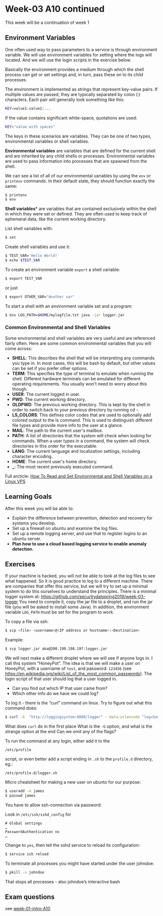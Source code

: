 # Week-03 A10 continued

This week will be a continuation of week 1

## Environment Variables

One often used way to pass parameters to a service is through environment variable.
We will use environment variables for setting where the logs will located. And we will use the login scripts in the exercise below.

Basically the environment provides a medium through which the shell process can get or set settings and, in turn, pass these on to its child processes.

The environment is implemented as strings that represent key-value pairs. If multiple values are passed, they are typically separated by colon (:) characters. Each pair will generally look something like this:

``` bash
KEY=value1:value2:...
```
If the value contains significant white-space, quotations are used:

``` bash
KEY="value with spaces"
```

The keys in these scenarios are variables. They can be one of two types, environmental variables or shell variables.

**Environmental variables** are variables that are defined for the current shell and are inherited by any child shells or processes. Environmental variables are used to pass information into processes that are spawned from the shell.

We can see a list of all of our environmental variables by using the `env` or `printenv` commands. In their default state, they should function exactly the same:

``` bash
$ printenv
$ env
```

**Shell variables*** are variables that are contained exclusively within the shell in which they were set or defined. They are often used to keep track of ephemeral data, like the current working directory.

List shell variables with:

```bash
$ set
```

Create shell variables and use it:

```bash
$ TEST_VAR='Hello World!'
$ echo $TEST_VAR
```

To create an environment variable `export` a shell variable:

```bash
$ export TEST_VAR
```

or just

```bash
$ export OTHER_VAR="Another var"
```

To start a shell with an environment variable set and a program:
```bash
$ env LOG_PATH=$HOME/mylogfile.txt java -jar logger.jar
```

### Common Environmental and Shell Variables

Some environmental and shell variables are very useful and are referenced fairly often.
Here are some common environmental variables that you will come across:

* **SHELL**: This describes the shell that will be interpreting any commands you type in. In most cases, this will be bash by default, but other values can be set if you prefer other options.
* **TERM**: This specifies the type of terminal to emulate when running the shell. Different hardware terminals can be emulated for different operating requirements. You usually won't need to worry about this though.
* **USER**: The current logged in user.
* **PWD**: The current working directory.
* **OLDPWD**: The previous working directory. This is kept by the shell in order to switch back to your previous directory by running cd -.
* **LS_COLORS**: This defines color codes that are used to optionally add colored output to the ls command. This is used to distinguish different file types and provide more info to the user at a glance.
* **MAIL**: The path to the current user's mailbox.
* **PATH**: A list of directories that the system will check when looking for commands. When a user types in a command, the system will check directories in this order for the executable.
* **LANG**: The current language and localization settings, including character encoding.
* **HOME**: The current user's home directory.
* **_**: The most recent previously executed command.

Full arcticle: [How To Read and Set Environmental and Shell Variables on a Linux VPS](https://www.digitalocean.com/community/tutorials/how-to-read-and-set-environmental-and-shell-variables-on-a-linux-vps)

## Learning Goals

After this week you will be able to:
* Explain the difference between prevention, detection and recovery for systems you develop.
* Set up a firewall on ubuntu and examine the log files.
* Set up a remote logging server, and use that to register logins to an ubuntu server.
* **Plan how to use a cloud based logging service to enable anomaly detection.**

## Exercises

If your machine is hacked, you will not be able to look at the log files to see what happened. So it is good practice to log to a different machine. There are companies that offer this service, but we will try to set up a minimal system to do this ourselves to understand the principles.
There is a minimal logger system at:
https://github.com/securitydatspring2019/week-03-logger
You need to compile it, copy the jar file to a droplet, and run the jar file (you will be asked to install some Java).
In addition, the environment variable `LOG_PATH` must be set for the program to work.

To copy a file via ssh:
```bash
$ scp <file> <username>@<IP address or hostname>:<Destination>
```
Example:
```bash
$ scp logger.jar aka@200.199.198.197:logger.jar
```

We will next make a different droplet where we will see if anyone logs in. I call this system “HoneyPot”.
The idea is that we will make  a user on HoneyPot, with a username of `test`, and password: `123456` (see https://en.wikipedia.org/wiki/List_of_the_most_common_passwords).
The login script of that user should log that a user logged in.
* Can you find out which IP that user came from?
* Which other info do we have we could log?

To log it - there is the “curl” command on linux. Try to figure out what this command does:

```bash
$ curl -G  "http://loggingsystem:8888/logger" --data-urlencode "log=Someone knocked"
```

What does `curl` do in the first place
What is the `-G` option, and what is the strange option at the end
Can we omit any of the flags?

To run the command at any login, either add it to the
```
/etc/profile
```
script, or even better add a script ending in `.sh` to the `profile.d` directory, eg.:

```
/etc/profile.d/logger.sh
```

Micro cheatsheet for making a new user on ubunto for our purpose:

```bash
$ useradd -m james
$ passwd james
```

You have to allow ssh-connection via password:

Look in `/etc/ssh/sshd_config` for
```
# Global settings
…
PasswordAuthentication no
…
```
Change to `yes`, then tell the sshd service to reload its configuration:
```bash
$ service ssh reload
```
To terminate all processes you might have started under the user johndoe:

```bash
$ pkill -u johndoe
```

That stops all processes - also johndoe’s interactive bash

## Exam questions

see [week-01-intro-A10](https://github.com/securitydatspring2019/week-01-intro-A10)
